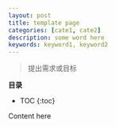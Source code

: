```yaml
---
layout: post
title: template page
categories: [cate1, cate2]
description: some word here
keywords: keyword1, keyword2
---
```


> 提出需求或目标

**目录**

* TOC
{:toc}


Content here
